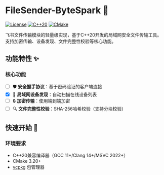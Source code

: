 # FileSender-ByteSpark 🚀

[![License](https://img.shields.io/badge/License-MIT-blue.svg)](https://opensource.org/licenses/MIT)
[![C++20](https://img.shields.io/badge/C++-20-blue.svg)](https://en.cppreference.com/)
[![CMake](https://img.shields.io/badge/Build-CMake-brightgreen)](https://cmake.org/)

飞书文件传输模块的轻量级实现，基于C++20开发的局域网安全文件传输工具。支持加密传输、设备发现、文件完整性校验等核心功能。

## 功能特性 ✨

### 核心功能
- [ ] 🛡️ **安全握手协议**：基于密码验证的客户端连接
- [x] 📡 **局域网设备发现**：自动扫描在线设备列表
- [ ] 🔒 **加密传输**：使用端到端加密
- [ ] 🔍 **文件完整性校验**：SHA-256哈希校验（支持分块校验）

## 快速开始 🚀

### 环境要求
- C++20兼容编译器（GCC 11+/Clang 14+/MSVC 2022+）
- CMake 3.20+
- [vcpkg](https://vcpkg.io) 包管理器
